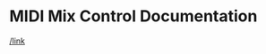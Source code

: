 # MIDI Mix Control Documentation

[/link](https://github.com/Pure-Poetry-Studio/Midi-Mix-Control/wiki)
